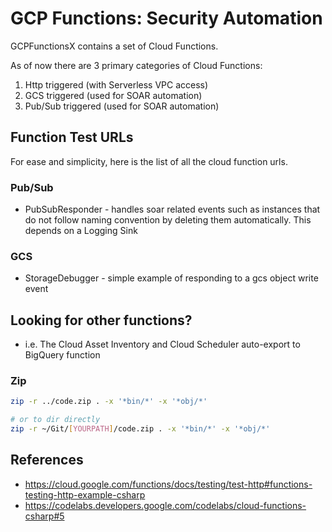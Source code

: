 # GCP Functions: Security Automation

GCPFunctionsX contains a set of Cloud Functions.  

As of now there are 3 primary categories of Cloud Functions:

1. Http triggered (with Serverless VPC access)
2. GCS triggered (used for SOAR automation)
3. Pub/Sub triggered (used for SOAR automation)

## Function Test URLs

For ease and simplicity, here is the list of all the cloud function urls.

### Pub/Sub

- PubSubResponder - handles soar related events such as instances that do not follow naming convention by deleting them automatically.  This depends on a Logging Sink

### GCS

* StorageDebugger - simple example of responding to a gcs object write event

## Looking for other functions?  

* i.e. The Cloud Asset Inventory and Cloud Scheduler auto-export to BigQuery function 

### Zip

```bash
zip -r ../code.zip . -x '*bin/*' -x '*obj/*'

# or to dir directly
zip -r ~/Git/[YOURPATH]/code.zip . -x '*bin/*' -x '*obj/*'
```

## References

* https://cloud.google.com/functions/docs/testing/test-http#functions-testing-http-example-csharp
* https://codelabs.developers.google.com/codelabs/cloud-functions-csharp#5

